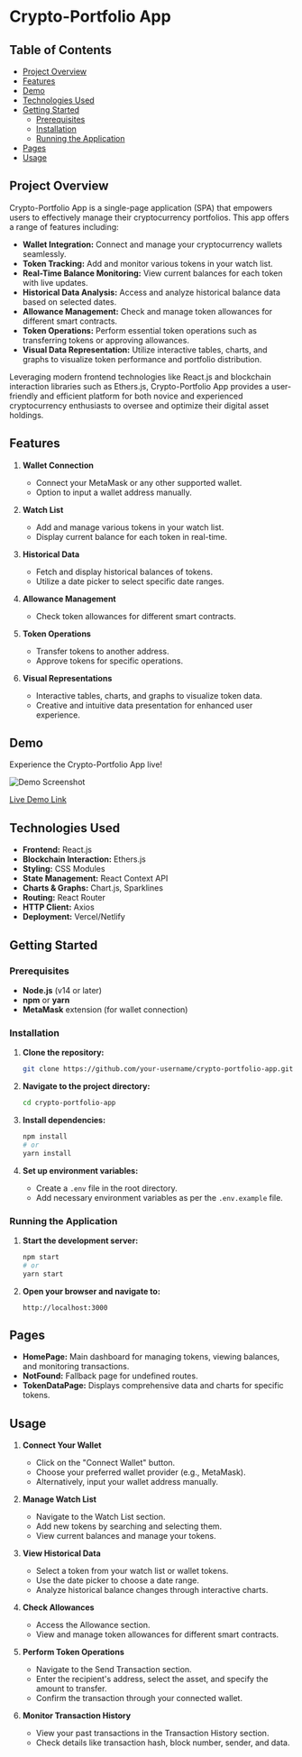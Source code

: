 # Crypto-Portfolio App

## Table of Contents

- [Project Overview](#project-overview)
- [Features](#features)
- [Demo](#demo)
- [Technologies Used](#technologies-used)
- [Getting Started](#getting-started)
  - [Prerequisites](#prerequisites)
  - [Installation](#installation)
  - [Running the Application](#running-the-application)
- [Pages](#pages)
- [Usage](#usage)

## Project Overview

Crypto-Portfolio App is a single-page application (SPA) that empowers users to effectively manage their cryptocurrency portfolios. This app offers a range of features including:

- **Wallet Integration:** Connect and manage your cryptocurrency wallets seamlessly.
- **Token Tracking:** Add and monitor various tokens in your watch list.
- **Real-Time Balance Monitoring:** View current balances for each token with live updates.
- **Historical Data Analysis:** Access and analyze historical balance data based on selected dates.
- **Allowance Management:** Check and manage token allowances for different smart contracts.
- **Token Operations:** Perform essential token operations such as transferring tokens or approving allowances.
- **Visual Data Representation:** Utilize interactive tables, charts, and graphs to visualize token performance and portfolio distribution.

Leveraging modern frontend technologies like React.js and blockchain interaction libraries such as Ethers.js, Crypto-Portfolio App provides a user-friendly and efficient platform for both novice and experienced cryptocurrency enthusiasts to oversee and optimize their digital asset holdings.

## Features

1. **Wallet Connection**
   - Connect your MetaMask or any other supported wallet.
   - Option to input a wallet address manually.

2. **Watch List**
   - Add and manage various tokens in your watch list.
   - Display current balance for each token in real-time.

3. **Historical Data**
   - Fetch and display historical balances of tokens.
   - Utilize a date picker to select specific date ranges.

4. **Allowance Management**
   - Check token allowances for different smart contracts.

5. **Token Operations**
   - Transfer tokens to another address.
   - Approve tokens for specific operations.

6. **Visual Representations**
   - Interactive tables, charts, and graphs to visualize token data.
   - Creative and intuitive data presentation for enhanced user experience.

## Demo

Experience the Crypto-Portfolio App live!

![Demo Screenshot](./images/1.png,)

[Live Demo Link](https://your-deployed-app-link.com)

## Technologies Used

- **Frontend:** React.js
- **Blockchain Interaction:** Ethers.js
- **Styling:** CSS Modules
- **State Management:** React Context API
- **Charts & Graphs:** Chart.js, Sparklines
- **Routing:** React Router
- **HTTP Client:** Axios
- **Deployment:** Vercel/Netlify

## Getting Started

### Prerequisites

- **Node.js** (v14 or later)
- **npm** or **yarn**
- **MetaMask** extension (for wallet connection)

### Installation

1. **Clone the repository:**

    ```bash
    git clone https://github.com/your-username/crypto-portfolio-app.git
    ```

2. **Navigate to the project directory:**

    ```bash
    cd crypto-portfolio-app
    ```

3. **Install dependencies:**

    ```bash
    npm install
    # or
    yarn install
    ```

4. **Set up environment variables:**

    - Create a `.env` file in the root directory.
    - Add necessary environment variables as per the `.env.example` file.

### Running the Application

1. **Start the development server:**

    ```bash
    npm start
    # or
    yarn start
    ```

2. **Open your browser and navigate to:**

    ```
    http://localhost:3000
    ```


## Pages

- **HomePage:** Main dashboard for managing tokens, viewing balances, and monitoring transactions.
- **NotFound:** Fallback page for undefined routes.
- **TokenDataPage:** Displays comprehensive data and charts for specific tokens.

## Usage

1. **Connect Your Wallet**
   - Click on the "Connect Wallet" button.
   - Choose your preferred wallet provider (e.g., MetaMask).
   - Alternatively, input your wallet address manually.

2. **Manage Watch List**
   - Navigate to the Watch List section.
   - Add new tokens by searching and selecting them.
   - View current balances and manage your tokens.

3. **View Historical Data**
   - Select a token from your watch list or wallet tokens.
   - Use the date picker to choose a date range.
   - Analyze historical balance changes through interactive charts.

4. **Check Allowances**
   - Access the Allowance section.
   - View and manage token allowances for different smart contracts.

5. **Perform Token Operations**
   - Navigate to the Send Transaction section.
   - Enter the recipient's address, select the asset, and specify the amount to transfer.
   - Confirm the transaction through your connected wallet.

6. **Monitor Transaction History**
   - View your past transactions in the Transaction History section.
   - Check details like transaction hash, block number, sender, and data.

